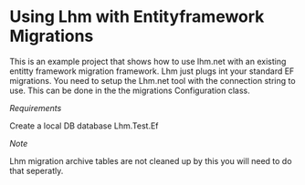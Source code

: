 ﻿# Using Lhm with Entityframework Migrations

This is an example project that shows how to use lhm.net with an existing entitty framework migration framework.  Lhm just plugs int your standard EF migrations.  You need to setup the Lhm.net tool with the connection string to use.  This can be done in the the migrations Configuration class.

*Requirements*

Create a local DB database Lhm.Test.Ef

*Note*

Lhm migration archive tables are not cleaned up by this you will need to do that seperatly.  

